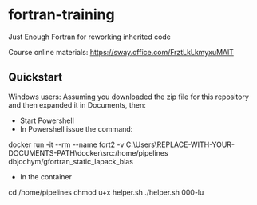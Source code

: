 # fortran-training
Just Enough Fortran for reworking inherited code

Course online materials:
https://sway.office.com/FrztLkLkmyxuMAlT

## Quickstart
Windows users: Assuming you downloaded the zip file for this repository and then expanded it in Documents, then:
* Start Powershell
* In Powershell issue the command:

docker run -it --rm --name fort2 -v C:\Users\REPLACE-WITH-YOUR-DOCUMENTS-PATH\docker\src:/home/pipelines dbjochym/gfortran_static_lapack_blas

* In the container

cd /home/pipelines
chmod u+x helper.sh
./helper.sh 000-lu
